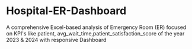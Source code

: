 # Hospital-ER-Dashboard
A comprehensive Excel-based analysis of Emergency Room (ER) focused on KPI's like patient, avg_wait_time,patient_satisfaction_score of the year 2023 &amp; 2024 with responsive Dashboard
